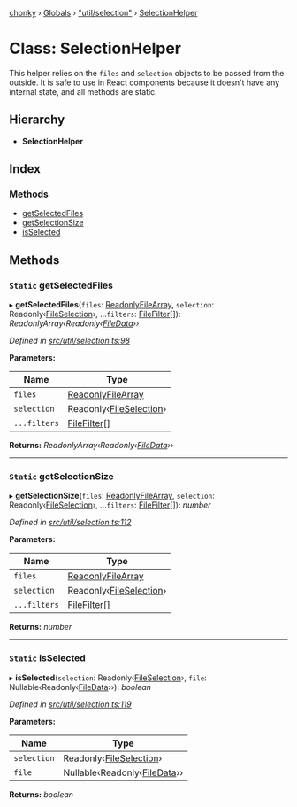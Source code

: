 [chonky](../README.md) › [Globals](../globals.md) › ["util/selection"](../modules/_util_selection_.md) › [SelectionHelper](_util_selection_.selectionhelper.md)

# Class: SelectionHelper

This helper relies on the `files` and `selection` objects to be passed from the
outside. It is safe to use in React components because it doesn't have any
internal state, and all methods are static.

## Hierarchy

* **SelectionHelper**

## Index

### Methods

* [getSelectedFiles](_util_selection_.selectionhelper.md#static-getselectedfiles)
* [getSelectionSize](_util_selection_.selectionhelper.md#static-getselectionsize)
* [isSelected](_util_selection_.selectionhelper.md#static-isselected)

## Methods

### `Static` getSelectedFiles

▸ **getSelectedFiles**(`files`: [ReadonlyFileArray](../modules/_typedef_.md#readonlyfilearray), `selection`: Readonly‹[FileSelection](../interfaces/_typedef_.fileselection.md)›, ...`filters`: [FileFilter](../modules/_typedef_.md#filefilter)[]): *ReadonlyArray‹Readonly‹[FileData](../interfaces/_typedef_.filedata.md)››*

*Defined in [src/util/selection.ts:98](https://github.com/TimboKZ/Chonky/blob/ca45eac/src/util/selection.ts#L98)*

**Parameters:**

Name | Type |
------ | ------ |
`files` | [ReadonlyFileArray](../modules/_typedef_.md#readonlyfilearray) |
`selection` | Readonly‹[FileSelection](../interfaces/_typedef_.fileselection.md)› |
`...filters` | [FileFilter](../modules/_typedef_.md#filefilter)[] |

**Returns:** *ReadonlyArray‹Readonly‹[FileData](../interfaces/_typedef_.filedata.md)››*

___

### `Static` getSelectionSize

▸ **getSelectionSize**(`files`: [ReadonlyFileArray](../modules/_typedef_.md#readonlyfilearray), `selection`: Readonly‹[FileSelection](../interfaces/_typedef_.fileselection.md)›, ...`filters`: [FileFilter](../modules/_typedef_.md#filefilter)[]): *number*

*Defined in [src/util/selection.ts:112](https://github.com/TimboKZ/Chonky/blob/ca45eac/src/util/selection.ts#L112)*

**Parameters:**

Name | Type |
------ | ------ |
`files` | [ReadonlyFileArray](../modules/_typedef_.md#readonlyfilearray) |
`selection` | Readonly‹[FileSelection](../interfaces/_typedef_.fileselection.md)› |
`...filters` | [FileFilter](../modules/_typedef_.md#filefilter)[] |

**Returns:** *number*

___

### `Static` isSelected

▸ **isSelected**(`selection`: Readonly‹[FileSelection](../interfaces/_typedef_.fileselection.md)›, `file`: Nullable‹Readonly‹[FileData](../interfaces/_typedef_.filedata.md)››): *boolean*

*Defined in [src/util/selection.ts:119](https://github.com/TimboKZ/Chonky/blob/ca45eac/src/util/selection.ts#L119)*

**Parameters:**

Name | Type |
------ | ------ |
`selection` | Readonly‹[FileSelection](../interfaces/_typedef_.fileselection.md)› |
`file` | Nullable‹Readonly‹[FileData](../interfaces/_typedef_.filedata.md)›› |

**Returns:** *boolean*
